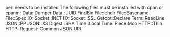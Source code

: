 perl needs to be installed
The following files must be installed with cpan or cpanm:
        Data::Dumper
        Data::UUID
        FindBin
        File::chdir
        File::Basename
        File::Spec
        IO::Socket::INET
        IO::Socket::SSL
        Getopt::Declare
        Term::ReadLine
        JSON::PP
        JSON::XS
        Digest::SHA
        Time::Local
        Time::Piece
        Moo
        HTTP::Thin
        HTTP::Request::Common
        JSON
        URI
